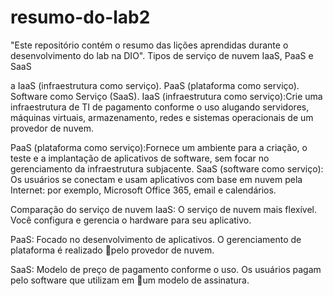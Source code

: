 # resumo-do-lab2
"Este repositório contém o resumo das lições aprendidas durante o desenvolvimento do lab na DIO".
Tipos de serviço de nuvem
IaaS, PaaS e SaaS

a IaaS (infraestrutura como serviço).
 PaaS (plataforma como serviço).
 Software como Serviço (SaaS).
IaaS (infraestrutura como serviço):Crie uma infraestrutura de TI de pagamento conforme o uso alugando servidores, máquinas virtuais, armazenamento, redes e sistemas operacionais de um provedor de nuvem.

PaaS (plataforma como serviço):Fornece um ambiente para a criação, o teste e a implantação de aplicativos de software, sem focar no gerenciamento da infraestrutura subjacente.
SaaS (software como serviço): Os usuários se conectam e usam aplicativos com base em nuvem pela Internet: por exemplo, Microsoft Office 365, email e calendários.

Comparação do serviço de nuvem
IaaS: O serviço de nuvem mais flexível. Você configura e gerencia o hardware para seu aplicativo.

PaaS: Focado no desenvolvimento de aplicativos. O gerenciamento de plataforma é realizado pelo provedor de nuvem.

SaaS: Modelo de preço de pagamento conforme o uso. Os usuários pagam pelo software que utilizam em um modelo de assinatura.












